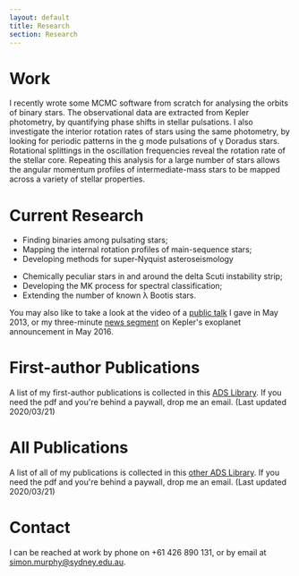 ```yaml
---
layout: default
title: Research
section: Research
---
```


Work
====

I recently wrote some MCMC software from scratch for analysing the orbits of binary stars. The observational data are extracted from Kepler photometry, by quantifying phase shifts in stellar pulsations. I also investigate the interior rotation rates of stars using the same photometry, by looking for periodic patterns in the g mode pulsations of &gamma; Doradus stars. Rotational splittings in the oscillation frequencies reveal the rotation rate of the stellar core. Repeating this analysis for a large number of stars allows the angular momentum profiles of intermediate-mass stars to be mapped across a variety of stellar properties.

Current Research
================
* Finding binaries among pulsating stars;
* Mapping the internal rotation profiles of main-sequence stars;
* Developing methods for super-Nyquist asteroseismology
- Chemically peculiar stars in and around the delta Scuti instability strip;
- Developing the MK process for spectral classification;
- Extending the number of known &lambda; Bootis stars.

You may also like to take a look at the video of a [public talk](http://vimeo.com/68289086) I gave in May 2013,
or my three-minute [news segment](http://www.todaytonightadelaide.com.au/stories/kepler-discovery) on Kepler's exoplanet announcement in May 2016.

First-author Publications
=========================
A list of my first-author publications is collected in this [ADS Library](https://ui.adsabs.harvard.edu/public-libraries/uKetydhpSY2FcT8DjJfxBg). If you need the pdf and you're behind a paywall, drop me an email. (Last updated 2020/03/21)

All Publications
================
A list of all of my publications is collected in this [other ADS Library](https://ui.adsabs.harvard.edu/public-libraries/AJUZQ40_SKanCVf_QTtQ6g). If you need the pdf and you're behind a paywall, drop me an email. (Last updated 2020/03/21)

Contact
=======
I can be reached at work by phone on +61 426 890 131, or by email at [simon.murphy@sydney.edu.au](mailto:simon.murphy@sydney.edu.au).

